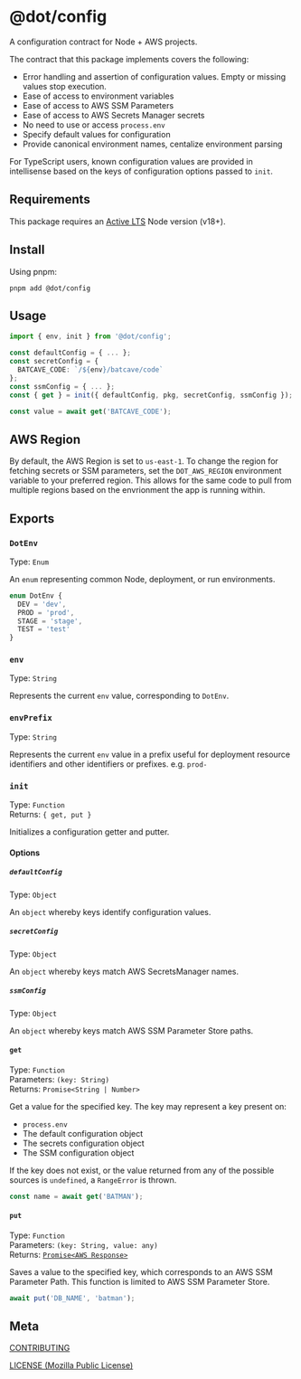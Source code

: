 # @dot/config

A configuration contract for Node + AWS projects.

The contract that this package implements covers the following:

- Error handling and assertion of configuration values. Empty or missing values stop execution.
- Ease of access to environment variables
- Ease of access to AWS SSM Parameters
- Ease of access to AWS Secrets Manager secrets
- No need to use or access `process.env`
- Specify default values for configuration
- Provide canonical environment names, centalize environment parsing

For TypeScript users, known configuration values are provided in intellisense based on the keys of configuration options passed to `init`.

## Requirements

This package requires an [Active LTS](https://github.com/nodejs/Release) Node version (v18+).

## Install

Using pnpm:

```console
pnpm add @dot/config
```

## Usage

```ts
import { env, init } from '@dot/config';

const defaultConfig = { ... };
const secretConfig = {
  BATCAVE_CODE: `/${env}/batcave/code`
};
const ssmConfig = { ... };
const { get } = init({ defaultConfig, pkg, secretConfig, ssmConfig });

const value = await get('BATCAVE_CODE');
```

## AWS Region

By default, the AWS Region is set to `us-east-1`. To change the region for fetching secrets or SSM parameters, set the `DOT_AWS_REGION` environment variable to your preferred region. This allows for the same code to pull from multiple regions based on the envrionment the app is running within.

## Exports

### `DotEnv`

Type: `Enum`<br>

An `enum` representing common Node, deployment, or run environments.

```ts
enum DotEnv {
  DEV = 'dev',
  PROD = 'prod',
  STAGE = 'stage',
  TEST = 'test'
}
```

### `env`

Type: `String`<br>

Represents the current `env` value, corresponding to `DotEnv`.

### `envPrefix`

Type: `String`<br>

Represents the current `env` value in a prefix useful for deployment resource identifiers and other identifiers or prefixes. e.g. `prod-`

### `init`

Type: `Function`<br>
Returns: `{ get, put }`

Initializes a configuration getter and putter.

#### Options

##### `defaultConfig`

Type: `Object`<br>

An `object` whereby keys identify configuration values.

##### `secretConfig`

Type: `Object`<br>

An `object` whereby keys match AWS SecretsManager names.

##### `ssmConfig`

Type: `Object`<br>

An `object` whereby keys match AWS SSM Parameter Store paths.

#### `get`

Type: `Function`<br>
Parameters: `(key: String)`<br>
Returns: `Promise<String | Number>`

Get a value for the specified key. The key may represent a key present on:

- `process.env`
- The default configuration object
- The secrets configuration object
- The SSM configuration object

If the key does not exist, or the value returned from any of the possible sources is `undefined`, a `RangeError` is thrown.<br>

```ts
const name = await get('BATMAN');
```

#### `put`

Type: `Function`<br>
Parameters: `(key: String, value: any)`<br>
Returns: [`Promise<AWS Response>`](https://docs.aws.amazon.com/AWSJavaScriptSDK/latest/AWS/Response.html)

Saves a value to the specified key, which corresponds to an AWS SSM Parameter Path. This function is limited to AWS SSM Parameter Store.

```ts
await put('DB_NAME', 'batman');
```

## Meta

[CONTRIBUTING](../.github/CONTRIBUTING.md)

[LICENSE (Mozilla Public License)](./LICENSE)
